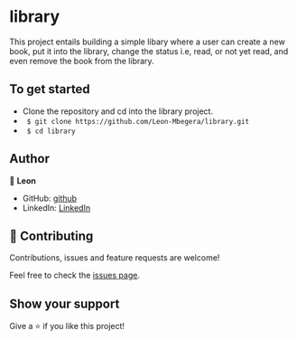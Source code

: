 # library

This project entails building a simple libary where a user can create a new book, put it into the library, change the status i.e, read, or not yet read, and even remove the book from the library.

## To get started

- Clone the repository and cd into the library project.
- ` $ git clone https://github.com/Leon-Mbegera/library.git` 
- ` $ cd library`

## Author

👤 **Leon**

- GitHub: [github](https://github.com/Leon-Mbegera)
- LinkedIn: [LinkedIn](https://www.linkedin.com/in/leon-mbegera)


## 🤝 Contributing

Contributions, issues and feature requests are welcome!

Feel free to check the [issues page](https://github.com/Leon-Mbegera/Musify/issues/).

## Show your support

Give a ⭐️ if you like this project!

